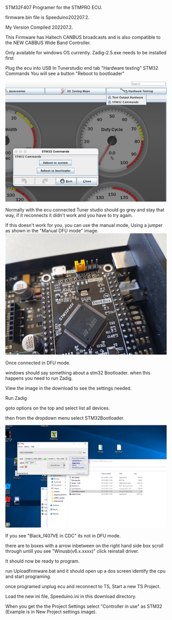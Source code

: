 STM32F407 Programer for the STMPRO ECU.

firmware.bin file is Speeduino202207.2.

My Version Compiled 202207.2. 

This Firmware has Haltech CANBUS broadcasts and is also compatible
to the NEW CABBUS Wide Band Controller.

Only available for windows OS currently.
Zadig-2.5.exe needs to be installed first

Plug the ecu into USB
In Tunerstudio end tab "Hardware testing"
STM32 Commands
You will see a button 
"Reboot to bootloader"

![image](TunerStudioSTM32Commands.png)

Normally with the ecu connected Tuner studio should go grey and stay that way, if it reconnects it didn't work and you have to try again.

If this doesn't work for you, you can use the manual mode, Using a jumper as shown in the "Manual DFU mode" image.
![image](ManualDFUmode.jpg)

Once connected in DFU mode.

windows should say something about a stm32 Bootloader. when this happens you need to run Zadig.

View the image in the download to see the settings needed.

Run Zadig

goto options on the top and select list all devices.

then from the dropdown menu select STM32Bootloader.

![image](WindowsDFU.png)

If you see "Black_f407VE in CDC" its not in DFU mode.

there are to boxes with a arrow inbetween on the right hand side box scroll through untill you see
"Winusb(v6.x.xxxx)"
click reinstall driver.

It should now be ready to program.

run Uploadfirmware.bat and it should open up a dos screen 
identify the cpu and start programing.

once programed unplug ecu and reconnect to TS, Start a new TS Project.

Load the new ini file, Speeduino.ini in this download directory.

When you get the the Project Settings select "Controller in use" as STM32 (Example is in New Project settings image).
